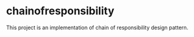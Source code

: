 # chainofresponsibility
This project is an implementation of chain of responsibility design pattern.
